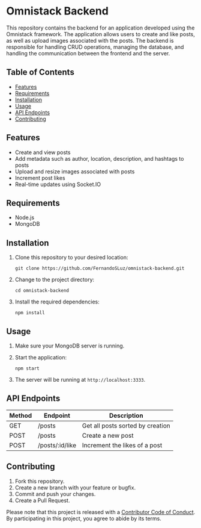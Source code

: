 # Omnistack Backend

This repository contains the backend for an application developed using the Omnistack framework. The application allows users to create and like posts, as well as upload images associated with the posts. The backend is responsible for handling CRUD operations, managing the database, and handling the communication between the frontend and the server.

## Table of Contents

- [Features](#features)
- [Requirements](#requirements)
- [Installation](#installation)
- [Usage](#usage)
- [API Endpoints](#api-endpoints)
- [Contributing](#contributing)

## Features

- Create and view posts
- Add metadata such as author, location, description, and hashtags to posts
- Upload and resize images associated with posts
- Increment post likes
- Real-time updates using Socket.IO

## Requirements

- Node.js
- MongoDB

## Installation

1.  Clone this repository to your desired location:
    ```
    git clone https://github.com/FernandoSLuz/omnistack-backend.git
    ```

2.  Change to the project directory:
    ```
    cd omnistack-backend
    ```

3.  Install the required dependencies:
    ```
    npm install
    ```

## Usage

1.  Make sure your MongoDB server is running.

2.  Start the application:
    ```
    npm start
    ```

3.  The server will be running at `http://localhost:3333`.

## API Endpoints

| Method | Endpoint                      | Description                      |
| ------ | ----------------------------- | -------------------------------- |
| GET    | /posts                        | Get all posts sorted by creation |
| POST   | /posts                        | Create a new post                |
| POST   | /posts/:id/like               | Increment the likes of a post    |

## Contributing

1. Fork this repository.
2. Create a new branch with your feature or bugfix.
3. Commit and push your changes.
4. Create a Pull Request.

Please note that this project is released with a [Contributor Code of Conduct](https://www.contributor-covenant.org/version/2/0/code_of_conduct/). By participating in this project, you agree to abide by its terms.
